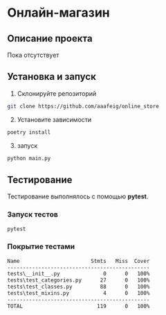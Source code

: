 #  Онлайн-магазин  

##  Описание проекта  
Пока отсутствует


##  Установка и запуск  

1. Склонируйте репозиторий  
```sh
git clone https://github.com/aaafeig/online_store
```
2. Установите зависимости
```sh
poetry install
```
3. запуск 
```sh
python main.py
```
## Тестирование

Тестирование выполнялось с помощью **pytest**.
### Запуск тестов
```sh
pytest
```
### Покрытие тестами
```sh
Name                       Stmts   Miss  Cover
----------------------------------------------
tests\__init__.py              0      0   100%
tests\test_categories.py      27      0   100%
tests\test_classes.py         88      0   100%
tests\test_mixins.py           4      0   100%
----------------------------------------------
TOTAL                        119      0   100%


```